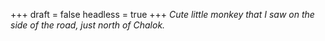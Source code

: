 
+++
draft = false
headless = true
+++
_Cute little monkey that I saw on the side of the road, just north of Chalok._
